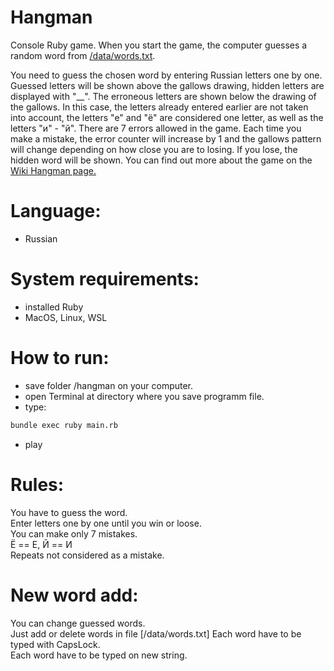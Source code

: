 # Hangman   
Console Ruby game. When you start the game, the computer guesses a random word from [/data/words.txt](https://github.com/Kucherjashka/hangman/commit/3f020f2bc890b379ee763ec02314881fc7aa1af9).

You need to guess the chosen word by entering Russian letters one by one. Guessed letters will be shown above the gallows drawing, hidden letters are displayed with "__". The erroneous letters are shown below the drawing of the gallows. In this case, the letters already entered earlier are not taken into account, the letters "e" and "ё" are considered one letter, as well as the letters "и" - "й". There are 7 errors allowed in the game. Each time you make a mistake, the error counter will increase by 1 and the gallows pattern will change depending on how close you are to losing. If you lose, the hidden word will be shown. You can find out more about the game on the [Wiki Hangman page.](https://en.wikipedia.org/wiki/Hangman_(game))


# Language:
- Russian


# System requirements:
- installed Ruby
- MacOS, Linux, WSL


# How to run:
- save folder /hangman on your computer.
- open Terminal at directory where you save programm file.
- type: 

```html
bundle exec ruby main.rb
```

- play


# Rules:  
You have to guess the word.   
Enter letters one by one until you win or loose.   
You can make only 7 mistakes.  
Ё == Е, Й == И  
Repeats not considered as a mistake.  


# New word add:  
You can change guessed words.   
Just add or delete words in file [/data/words.txt]
Each word have to be typed with CapsLock.  
Each word have to be typed on new string.  
